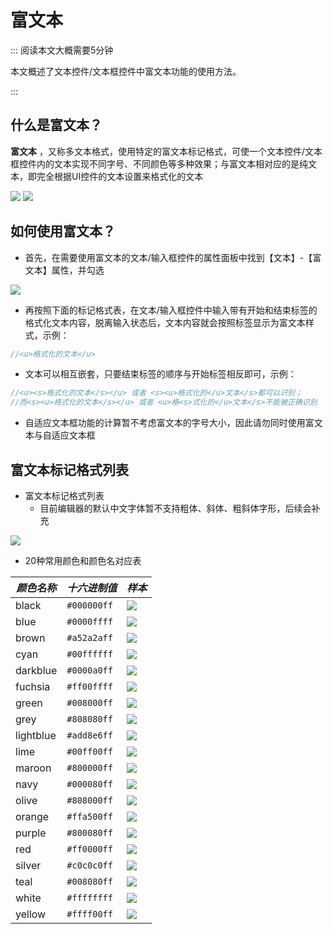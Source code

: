 # 富文本

::: 阅读本文大概需要5分钟

本文概述了文本控件/文本框控件中富文本功能的使用方法。

:::

## 什么是富文本？

**富文本** ，又称多文本格式，使用特定的富文本标记格式，可使一个文本控件/文本框控件内的文本实现不同字号、不同颜色等多种效果；与富文本相对应的是纯文本，即完全根据UI控件的文本设置来格式化的文本

![](https://cdn.233xyx.com/1681453407514_654.gif)
![](https://cdn.233xyx.com/1681453407666_299.gif)

## 如何使用富文本？

* 首先，在需要使用富文本的文本/输入框控件的属性面板中找到【文本】-【富文本】属性，并勾选

![](https://cdn.233xyx.com/1681453409999_645.png)

* 再按照下面的标记格式表，在文本/输入框控件中输入带有开始和结束标签的格式化文本内容，脱离输入状态后，文本内容就会按照标签显示为富文本样式，示例：

```ts
//<u>格式化的文本</u>
```

* 文本可以相互嵌套，只要结束标签的顺序与开始标签相反即可，示例：

```ts
//<u><s>格式化的文本</s></u> 或者 <s><u>格式化的</u>文本</s>都可以识别；
//而<s><u>格式化的文本</s></u> 或者 <u>格<s>式化的</u>文本</s>不能被正确识别
```

* 自适应文本框功能的计算暂不考虑富文本的字号大小，因此请勿同时使用富文本与自适应文本框

## 富文本标记格式列表

* 富文本标记格式列表
  * 目前编辑器的默认中文字体暂不支持粗体、斜体、粗斜体字形，后续会补充

![](https://cdn.233xyx.com/1681454862732_262.jpeg)


* 20种常用颜色和颜色名对应表

| ***颜色名称*** | ***十六进制值*** | ***样本***                                                                                                                                                                                                                             |
| ------------------------ | -------------------------- | ------------------------------------------------------------------------------------------------------------------------------------------------------------------------------------------------------------------------------------------------ |
| black                  | `#000000ff`          | ![](https://cdn.233xyx.com/1681453411072_716.png) |
| blue                   | `#0000ffff`          | ![](https://cdn.233xyx.com/1681453409539_068.png) |
| brown                  | `#a52a2aff`          | ![](https://cdn.233xyx.com/1681453409845_218.png) |
| cyan                   | `#00ffffff`          | ![](https://cdn.233xyx.com/1681453411384_835.png) |
| darkblue               | `#0000a0ff`          | ![](https://cdn.233xyx.com/1681453410917_310.png) |
| fuchsia                | `#ff00ffff`          | ![](https://cdn.233xyx.com/1681453409226_745.png) |
| green                  | `#008000ff`          | ![](https://cdn.233xyx.com/1681453408916_143.png) |
| grey                   | `#808080ff`          | ![](https://cdn.233xyx.com/1681453410765_795.png) |
| lightblue              | `#add8e6ff`          | ![](https://cdn.233xyx.com/1681453411225_900.png) |
| lime                   | `#00ff00ff`          | ![](https://cdn.233xyx.com/1681453410460_269.png) |
| maroon                 | `#800000ff`          | ![](https://cdn.233xyx.com/1681453409690_142.png) |
| navy                   | `#000080ff`          | ![](https://cdn.233xyx.com/1681453410612_055.png) |
| olive                  | `#808000ff`          | ![](https://cdn.233xyx.com/1681453407972_905.png) |
| orange                 | `#ffa500ff`          | ![](https://cdn.233xyx.com/1681453408438_665.png) |
| purple                 | `#800080ff`          | ![](https://cdn.233xyx.com/1681453407820_308.png) |
| red                    | `#ff0000ff`          | ![](https://cdn.233xyx.com/1681453409075_747.png) |
| silver                 | `#c0c0c0ff`          | ![](https://cdn.233xyx.com/1681453408126_939.png) |
| teal                   | `#008080ff`          | ![](https://cdn.233xyx.com/1681453408279_910.png) |
| white                  | `#ffffffff`          | ![](https://cdn.233xyx.com/1681453408609_561.png) |
| yellow                 | `#ffff00ff`          | ![](https://cdn.233xyx.com/1681453408762_077.png) |
